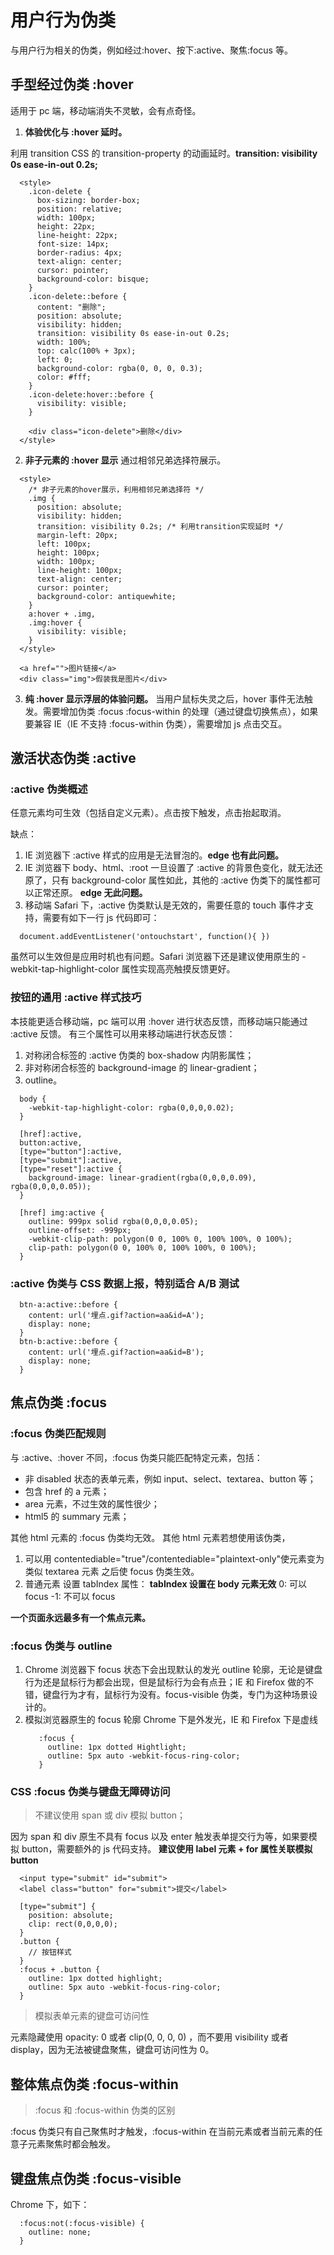 # 用户行为伪类

与用户行为相关的伪类，例如经过:hover、按下:active、聚焦:focus 等。

## 手型经过伪类 :hover

适用于 pc 端，移动端消失不灵敏，会有点奇怪。

1. **体验优化与 :hover 延时。**

利用 transition CSS 的 transition-property 的动画延时。**transition: visibility 0s ease-in-out 0.2s;**

```
  <style>
    .icon-delete {
      box-sizing: border-box;
      position: relative;
      width: 100px;
      height: 22px;
      line-height: 22px;
      font-size: 14px;
      border-radius: 4px;
      text-align: center;
      cursor: pointer;
      background-color: bisque;
    }
    .icon-delete::before {
      content: "删除";
      position: absolute;
      visibility: hidden;
      transition: visibility 0s ease-in-out 0.2s;
      width: 100%;
      top: calc(100% + 3px);
      left: 0;
      background-color: rgba(0, 0, 0, 0.3);
      color: #fff;
    }
    .icon-delete:hover::before {
      visibility: visible;
    }

    <div class="icon-delete">删除</div>
  </style>
```

2. **非子元素的 :hover 显示**
   通过相邻兄弟选择符展示。

```
  <style>
    /* 非子元素的hover展示，利用相邻兄弟选择符 */
    .img {
      position: absolute;
      visibility: hidden;
      transition: visibility 0.2s; /* 利用transition实现延时 */
      margin-left: 20px;
      left: 100px;
      height: 100px;
      width: 100px;
      line-height: 100px;
      text-align: center;
      cursor: pointer;
      background-color: antiquewhite;
    }
    a:hover + .img,
    .img:hover {
      visibility: visible;
    }
  </style>

  <a href="">图片链接</a>
  <div class="img">假装我是图片</div>
```

3. **纯 :hover 显示浮层的体验问题。**
   当用户鼠标失灵之后，hover 事件无法触发。需要增加伪类 :focus :focus-within 的处理（通过键盘切换焦点），如果要兼容 IE（IE 不支持 :focus-within 伪类），需要增加 js 点击交互。

## 激活状态伪类 :active

### :active 伪类概述

任意元素均可生效（包括自定义元素）。点击按下触发，点击抬起取消。

缺点：

1. IE 浏览器下 :active 样式的应用是无法冒泡的。**edge 也有此问题。**
2. IE 浏览器下 body、html、:root 一旦设置了 :active 的背景色变化，就无法还原了，只有 background-color 属性如此，其他的 :active 伪类下的属性都可以正常还原。
   **edge 无此问题。**
3. 移动端 Safari 下，:active 伪类默认是无效的，需要任意的 touch 事件才支持，需要有如下一行 js 代码即可：

```
  document.addEventListener('ontouchstart', function(){ })
```

虽然可以生效但是应用时机也有问题。Safari 浏览器下还是建议使用原生的 -webkit-tap-highlight-color 属性实现高亮触摸反馈更好。

### 按钮的通用 :active 样式技巧

本技能更适合移动端，pc 端可以用 :hover 进行状态反馈，而移动端只能通过 :active 反馈。
有三个属性可以用来移动端进行状态反馈：

1. 对称闭合标签的 :active 伪类的 box-shadow 内阴影属性；
2. 非对称闭合标签的 background-image 的 linear-gradient；
3. outline。

```
  body {
    -webkit-tap-highlight-color: rgba(0,0,0,0.02);
  }

  [href]:active,
  button:active,
  [type="button"]:active,
  [type="submit"]:active,
  [type="reset"]:active {
    background-image: linear-gradient(rgba(0,0,0,0.09), rgba(0,0,0,0.05));
  }

  [href] img:active {
    outline: 999px solid rgba(0,0,0,0.05);
    outline-offset: -999px;
    -webkit-clip-path: polygon(0 0, 100% 0, 100% 100%, 0 100%);
    clip-path: polygon(0 0, 100% 0, 100% 100%, 0 100%);
  }
```

### :active 伪类与 CSS 数据上报，特别适合 A/B 测试

```
  btn-a:active::before {
    content: url('埋点.gif?action=aa&id=A');
    display: none;
  }
  btn-b:active::before {
    content: url('埋点.gif?action=aa&id=B');
    display: none;
  }
```

## 焦点伪类 :focus

### :focus 伪类匹配规则

与 :active、:hover 不同，:focus 伪类只能匹配特定元素，包括：

- 非 disabled 状态的表单元素，例如 input、select、textarea、button 等；
- 包含 href 的 a 元素；
- area 元素，不过生效的属性很少；
- html5 的 summary 元素；

其他 html 元素的 :focus 伪类均无效。
其他 html 元素若想使用该伪类，

1. 可以用 contentediable="true"/contentediable="plaintext-only"使元素变为 类似 textarea 元素 之后使 focus 伪类生效。
2. 普通元素 设置 tabIndex 属性：
   **tabIndex 设置在 body 元素无效**
   0: 可以 focus
   -1: 不可以 focus

**一个页面永远最多有一个焦点元素。**

### :focus 伪类与 outline

1. Chrome 浏览器下 focus 状态下会出现默认的发光 outline 轮廓，无论是键盘行为还是鼠标行为都会出现，但是鼠标行为会有点丑；IE 和 Firefox 做的不错，键盘行为才有，鼠标行为没有。focus-visible 伪类，专门为这种场景设计的。
2. 模拟浏览器原生的 focus 轮廓
   Chrome 下是外发光，IE 和 Firefox 下是虚线
   ```
      :focus {
        outline: 1px dotted Hightlight;
        outline: 5px auto -webkit-focus-ring-color;
      }
   ```

### CSS :focus 伪类与键盘无障碍访问

> 不建议使用 span 或 div 模拟 button；

因为 span 和 div 原生不具有 focus 以及 enter 触发表单提交行为等，如果要模拟 button，需要额外的 js 代码支持。
**建议使用 label 元素 + for 属性关联模拟 button**

```
  <input type="submit" id="submit">
  <label class="button" for="submit">提交</label>

  [type="submit"] {
    position: absolute;
    clip: rect(0,0,0,0);
  }
  .button {
    // 按钮样式
  }
  :focus + .button {
    outline: 1px dotted highlight;
    outline: 5px auto -webkit-focus-ring-color;
  }
```

> 模拟表单元素的键盘可访问性

元素隐藏使用 opacity: 0 或者 clip(0, 0, 0, 0) ，而不要用 visibility 或者 display，因为无法被键盘聚焦，键盘可访问性为 0。

## 整体焦点伪类 :focus-within

> :focus 和 :focus-within 伪类的区别

:focus 伪类只有自己聚焦时才触发，:focus-within 在当前元素或者当前元素的任意子元素聚焦时都会触发。

## 键盘焦点伪类 :focus-visible

Chrome 下，如下：

```
  :focus:not(:focus-visible) {
    outline: none;
  }
```
